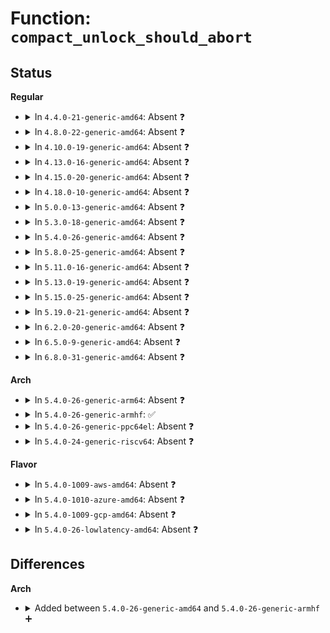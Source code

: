 # Function: <code>compact_unlock_should_abort</code>

## Status
<b>Regular</b>
<ul>
<li>
<details>
<summary>In <code>4.4.0-21-generic-amd64</code>: Absent ❓</summary>

```json
{
  "name": "compact_unlock_should_abort",
  "collision_type": "Unique Static",
  "inline_type": "Selective",
  "funcs": [
    {
      "addr": 18446744071580636800,
      "name": "compact_unlock_should_abort",
      "external": false,
      "loc": "mm/compaction.c:341",
      "file": "mm/compaction.c",
      "inline": "not declared, inlined",
      "caller_inline": [],
      "caller_func": [
        "mm/compaction.c:isolate_freepages_block",
        "mm/compaction.c:isolate_migratepages_block"
      ]
    }
  ],
  "symbols": [
    {
      "addr": 18446744071580636800,
      "name": "compact_unlock_should_abort.isra.32",
      "section": ".text",
      "bind": "STB_LOCAL",
      "size": 136
    }
  ]
}
```
</details>
</li>
<li>
<details>
<summary>In <code>4.8.0-22-generic-amd64</code>: Absent ❓</summary>

```json
{
  "name": "compact_unlock_should_abort",
  "collision_type": "Unique Static",
  "inline_type": "Selective",
  "funcs": [
    {
      "addr": 18446744071580742768,
      "name": "compact_unlock_should_abort",
      "external": false,
      "loc": "mm/compaction.c:359",
      "file": "mm/compaction.c",
      "inline": "not declared, inlined",
      "caller_inline": [],
      "caller_func": [
        "mm/compaction.c:isolate_migratepages_block",
        "mm/compaction.c:isolate_freepages_block"
      ]
    }
  ],
  "symbols": [
    {
      "addr": 18446744071580742768,
      "name": "compact_unlock_should_abort.isra.34",
      "section": ".text",
      "bind": "STB_LOCAL",
      "size": 133
    }
  ]
}
```
</details>
</li>
<li>
<details>
<summary>In <code>4.10.0-19-generic-amd64</code>: Absent ❓</summary>

```json
{
  "name": "compact_unlock_should_abort",
  "collision_type": "Unique Static",
  "inline_type": "Selective",
  "funcs": [
    {
      "addr": 18446744071580808384,
      "name": "compact_unlock_should_abort",
      "external": false,
      "loc": "mm/compaction.c:359",
      "file": "mm/compaction.c",
      "inline": "not declared, inlined",
      "caller_inline": [],
      "caller_func": [
        "mm/compaction.c:isolate_migratepages_block",
        "mm/compaction.c:isolate_freepages_block"
      ]
    }
  ],
  "symbols": [
    {
      "addr": 18446744071580808384,
      "name": "compact_unlock_should_abort.isra.36",
      "section": ".text",
      "bind": "STB_LOCAL",
      "size": 124
    }
  ]
}
```
</details>
</li>
<li>
<details>
<summary>In <code>4.13.0-16-generic-amd64</code>: Absent ❓</summary>

```json
{
  "name": "compact_unlock_should_abort",
  "collision_type": "Unique Static",
  "inline_type": "Selective",
  "funcs": [
    {
      "addr": 18446744071580848496,
      "name": "compact_unlock_should_abort",
      "external": false,
      "loc": "mm/compaction.c:354",
      "file": "mm/compaction.c",
      "inline": "not declared, inlined",
      "caller_inline": [],
      "caller_func": [
        "mm/compaction.c:isolate_migratepages_block",
        "mm/compaction.c:isolate_freepages_block"
      ]
    }
  ],
  "symbols": [
    {
      "addr": 18446744071580848496,
      "name": "compact_unlock_should_abort.isra.35",
      "section": ".text",
      "bind": "STB_LOCAL",
      "size": 137
    }
  ]
}
```
</details>
</li>
<li>
<details>
<summary>In <code>4.15.0-20-generic-amd64</code>: Absent ❓</summary>

```json
{
  "name": "compact_unlock_should_abort",
  "collision_type": "Unique Static",
  "inline_type": "Selective",
  "funcs": [
    {
      "addr": 18446744071580939472,
      "name": "compact_unlock_should_abort",
      "external": false,
      "loc": "mm/compaction.c:380",
      "file": "mm/compaction.c",
      "inline": "not declared, inlined",
      "caller_inline": [],
      "caller_func": [
        "mm/compaction.c:isolate_migratepages_block",
        "mm/compaction.c:isolate_freepages_block"
      ]
    }
  ],
  "symbols": [
    {
      "addr": 18446744071580939472,
      "name": "compact_unlock_should_abort.isra.35",
      "section": ".text",
      "bind": "STB_LOCAL",
      "size": 137
    }
  ]
}
```
</details>
</li>
<li>
<details>
<summary>In <code>4.18.0-10-generic-amd64</code>: Absent ❓</summary>

```json
{
  "name": "compact_unlock_should_abort",
  "collision_type": "Unique Static",
  "inline_type": "Selective",
  "funcs": [
    {
      "addr": 18446744071581075696,
      "name": "compact_unlock_should_abort",
      "external": false,
      "loc": "mm/compaction.c:380",
      "file": "mm/compaction.c",
      "inline": "not declared, inlined",
      "caller_inline": [],
      "caller_func": [
        "mm/compaction.c:isolate_migratepages_block",
        "mm/compaction.c:isolate_freepages_block"
      ]
    }
  ],
  "symbols": [
    {
      "addr": 18446744071581075696,
      "name": "compact_unlock_should_abort.isra.31",
      "section": ".text",
      "bind": "STB_LOCAL",
      "size": 133
    }
  ]
}
```
</details>
</li>
<li>
<details>
<summary>In <code>5.0.0-13-generic-amd64</code>: Absent ❓</summary>

```json
{
  "name": "compact_unlock_should_abort",
  "collision_type": "Unique Static",
  "inline_type": "Selective",
  "funcs": [
    {
      "addr": 18446744071581153600,
      "name": "compact_unlock_should_abort",
      "external": false,
      "loc": "mm/compaction.c:381",
      "file": "mm/compaction.c",
      "inline": "not declared, inlined",
      "caller_inline": [],
      "caller_func": [
        "mm/compaction.c:isolate_migratepages_block",
        "mm/compaction.c:isolate_freepages_block"
      ]
    }
  ],
  "symbols": [
    {
      "addr": 18446744071581153600,
      "name": "compact_unlock_should_abort.isra.30",
      "section": ".text",
      "bind": "STB_LOCAL",
      "size": 133
    }
  ]
}
```
</details>
</li>
<li>
<details>
<summary>In <code>5.3.0-18-generic-amd64</code>: Absent ❓</summary>

```json
{
  "name": "compact_unlock_should_abort",
  "collision_type": "Unique Static",
  "inline_type": "Selective",
  "funcs": [
    {
      "addr": 18446744071581220080,
      "name": "compact_unlock_should_abort",
      "external": false,
      "loc": "mm/compaction.c:511",
      "file": "mm/compaction.c",
      "inline": "not declared, inlined",
      "caller_inline": [],
      "caller_func": [
        "mm/compaction.c:isolate_migratepages_block",
        "mm/compaction.c:isolate_freepages_block"
      ]
    }
  ],
  "symbols": [
    {
      "addr": 18446744071581220080,
      "name": "compact_unlock_should_abort.isra.0",
      "section": ".text",
      "bind": "STB_LOCAL",
      "size": 83
    }
  ]
}
```
</details>
</li>
<li>
<details>
<summary>In <code>5.4.0-26-generic-amd64</code>: Absent ❓</summary>

```json
{
  "name": "compact_unlock_should_abort",
  "collision_type": "Unique Static",
  "inline_type": "Selective",
  "funcs": [
    {
      "addr": 18446744071581278640,
      "name": "compact_unlock_should_abort",
      "external": false,
      "loc": "mm/compaction.c:512",
      "file": "mm/compaction.c",
      "inline": "not declared, inlined",
      "caller_inline": [],
      "caller_func": [
        "mm/compaction.c:isolate_migratepages_block",
        "mm/compaction.c:isolate_freepages_block"
      ]
    }
  ],
  "symbols": [
    {
      "addr": 18446744071581278640,
      "name": "compact_unlock_should_abort.isra.0",
      "section": ".text",
      "bind": "STB_LOCAL",
      "size": 83
    }
  ]
}
```
</details>
</li>
<li>
<details>
<summary>In <code>5.8.0-25-generic-amd64</code>: Absent ❓</summary>

```json
{
  "name": "compact_unlock_should_abort",
  "collision_type": "Unique Static",
  "inline_type": "Full",
  "funcs": [
    {
      "addr": 18446744071581477134,
      "name": "compact_unlock_should_abort",
      "external": false,
      "loc": "mm/compaction.c:513",
      "file": "mm/compaction.c",
      "inline": "not declared, inlined",
      "caller_inline": [
        "mm/compaction.c:isolate_migratepages_block",
        "mm/compaction.c:isolate_freepages_block"
      ],
      "caller_func": []
    }
  ],
  "symbols": []
}
```
</details>
</li>
<li>
<details>
<summary>In <code>5.11.0-16-generic-amd64</code>: Absent ❓</summary>

```json
{
  "name": "compact_unlock_should_abort",
  "collision_type": "Unique Static",
  "inline_type": "Full",
  "funcs": [
    {
      "addr": 18446744071581514784,
      "name": "compact_unlock_should_abort",
      "external": false,
      "loc": "mm/compaction.c:530",
      "file": "mm/compaction.c",
      "inline": "not declared, inlined",
      "caller_inline": [
        "mm/compaction.c:isolate_freepages_block"
      ],
      "caller_func": []
    }
  ],
  "symbols": []
}
```
</details>
</li>
<li>
<details>
<summary>In <code>5.13.0-19-generic-amd64</code>: Absent ❓</summary>

```json
{
  "name": "compact_unlock_should_abort",
  "collision_type": "Unique Static",
  "inline_type": "Full",
  "funcs": [
    {
      "addr": 18446744071581534232,
      "name": "compact_unlock_should_abort",
      "external": false,
      "loc": "mm/compaction.c:529",
      "file": "mm/compaction.c",
      "inline": "not declared, inlined",
      "caller_inline": [
        "mm/compaction.c:isolate_freepages_block"
      ],
      "caller_func": []
    }
  ],
  "symbols": []
}
```
</details>
</li>
<li>
<details>
<summary>In <code>5.15.0-25-generic-amd64</code>: Absent ❓</summary>

```json
{
  "name": "compact_unlock_should_abort",
  "collision_type": "Unique Static",
  "inline_type": "Full",
  "funcs": [
    {
      "addr": 18446744071581796763,
      "name": "compact_unlock_should_abort",
      "external": false,
      "loc": "mm/compaction.c:527",
      "file": "mm/compaction.c",
      "inline": "not declared, inlined",
      "caller_inline": [
        "mm/compaction.c:isolate_freepages_block"
      ],
      "caller_func": []
    }
  ],
  "symbols": []
}
```
</details>
</li>
<li>
<details>
<summary>In <code>5.19.0-21-generic-amd64</code>: Absent ❓</summary>

```json
{
  "name": "compact_unlock_should_abort",
  "collision_type": "Unique Static",
  "inline_type": "Full",
  "funcs": [
    {
      "addr": 18446744071582183587,
      "name": "compact_unlock_should_abort",
      "external": false,
      "loc": "mm/compaction.c:523",
      "file": "mm/compaction.c",
      "inline": "not declared, inlined",
      "caller_inline": [
        "mm/compaction.c:isolate_freepages_block"
      ],
      "caller_func": []
    }
  ],
  "symbols": []
}
```
</details>
</li>
<li>
<details>
<summary>In <code>6.2.0-20-generic-amd64</code>: Absent ❓</summary>

```json
{
  "name": "compact_unlock_should_abort",
  "collision_type": "Unique Static",
  "inline_type": "Full",
  "funcs": [
    {
      "addr": 18446744071582671166,
      "name": "compact_unlock_should_abort",
      "external": false,
      "loc": "mm/compaction.c:518",
      "file": "mm/compaction.c",
      "inline": "not declared, inlined",
      "caller_inline": [
        "mm/compaction.c:isolate_freepages_block"
      ],
      "caller_func": []
    }
  ],
  "symbols": []
}
```
</details>
</li>
<li>
<details>
<summary>In <code>6.5.0-9-generic-amd64</code>: Absent ❓</summary>

```json
{
  "name": "compact_unlock_should_abort",
  "collision_type": "Unique Static",
  "inline_type": "Full",
  "funcs": [
    {
      "addr": 18446744071582880906,
      "name": "compact_unlock_should_abort",
      "external": false,
      "loc": "mm/compaction.c:536",
      "file": "mm/compaction.c",
      "inline": "not declared, inlined",
      "caller_inline": [
        "mm/compaction.c:isolate_freepages_block"
      ],
      "caller_func": []
    }
  ],
  "symbols": []
}
```
</details>
</li>
<li>
<details>
<summary>In <code>6.8.0-31-generic-amd64</code>: Absent ❓</summary>

```json
{
  "name": "compact_unlock_should_abort",
  "collision_type": "Unique Static",
  "inline_type": "Full",
  "funcs": [
    {
      "addr": 18446744071583052492,
      "name": "compact_unlock_should_abort",
      "external": false,
      "loc": "mm/compaction.c:560",
      "file": "mm/compaction.c",
      "inline": "not declared, inlined",
      "caller_inline": [
        "mm/compaction.c:isolate_freepages_block"
      ],
      "caller_func": []
    }
  ],
  "symbols": []
}
```
</details>
</li>
</ul>
<b>Arch</b>
<ul>
<li>
<details>
<summary>In <code>5.4.0-26-generic-arm64</code>: Absent ❓</summary>

```json
{
  "name": "compact_unlock_should_abort",
  "collision_type": "Unique Static",
  "inline_type": "Selective",
  "funcs": [
    {
      "addr": 18446603336492687360,
      "name": "compact_unlock_should_abort",
      "external": false,
      "loc": "mm/compaction.c:512",
      "file": "mm/compaction.c",
      "inline": "not declared, inlined",
      "caller_inline": [],
      "caller_func": [
        "mm/compaction.c:isolate_migratepages_block",
        "mm/compaction.c:isolate_freepages_block"
      ]
    }
  ],
  "symbols": [
    {
      "addr": 18446603336492687360,
      "name": "compact_unlock_should_abort.isra.0",
      "section": ".text",
      "bind": "STB_LOCAL",
      "size": 140
    }
  ]
}
```
</details>
</li>
<li>
<details>
<summary>In <code>5.4.0-26-generic-armhf</code>: ✅</summary>

```c
bool compact_unlock_should_abort(spinlock_t * lock, long unsigned int flags, bool * locked, struct compact_control * cc)
```

```json
{
  "name": "compact_unlock_should_abort",
  "collision_type": "Unique Static",
  "inline_type": "No",
  "funcs": [
    {
      "addr": 3226523928,
      "name": "compact_unlock_should_abort",
      "external": false,
      "loc": "mm/compaction.c:512",
      "file": "mm/compaction.c",
      "inline": "seen, unknown",
      "caller_inline": [],
      "caller_func": [
        "mm/compaction.c:isolate_migratepages_block",
        "mm/compaction.c:isolate_freepages_block"
      ]
    }
  ],
  "symbols": [
    {
      "addr": 3226523928,
      "name": "compact_unlock_should_abort",
      "section": ".text",
      "bind": "STB_LOCAL",
      "size": 124
    }
  ]
}
```
</details>
</li>
<li>
<details>
<summary>In <code>5.4.0-26-generic-ppc64el</code>: Absent ❓</summary>

```json
{
  "name": "compact_unlock_should_abort",
  "collision_type": "Unique Static",
  "inline_type": "Selective",
  "funcs": [
    {
      "addr": 13835058055286014320,
      "name": "compact_unlock_should_abort",
      "external": false,
      "loc": "mm/compaction.c:512",
      "file": "mm/compaction.c",
      "inline": "not declared, inlined",
      "caller_inline": [],
      "caller_func": [
        "mm/compaction.c:isolate_migratepages_block",
        "mm/compaction.c:isolate_freepages_block"
      ]
    }
  ],
  "symbols": [
    {
      "addr": 13835058055286014320,
      "name": "compact_unlock_should_abort.isra.0",
      "section": ".text",
      "bind": "STB_LOCAL",
      "size": 168
    }
  ]
}
```
</details>
</li>
<li>
<details>
<summary>In <code>5.4.0-24-generic-riscv64</code>: Absent ❓</summary>

```json
{
  "name": "compact_unlock_should_abort",
  "collision_type": "Unique Static",
  "inline_type": "Selective",
  "funcs": [
    {
      "addr": 18446743936272689512,
      "name": "compact_unlock_should_abort",
      "external": false,
      "loc": "mm/compaction.c:512",
      "file": "mm/compaction.c",
      "inline": "not declared, inlined",
      "caller_inline": [],
      "caller_func": [
        "mm/compaction.c:isolate_migratepages_block",
        "mm/compaction.c:isolate_freepages_block"
      ]
    }
  ],
  "symbols": [
    {
      "addr": 18446743936272689512,
      "name": "compact_unlock_should_abort.isra.0",
      "section": ".text",
      "bind": "STB_LOCAL",
      "size": 122
    }
  ]
}
```
</details>
</li>
</ul>
<b>Flavor</b>
<ul>
<li>
<details>
<summary>In <code>5.4.0-1009-aws-amd64</code>: Absent ❓</summary>

```json
{
  "name": "compact_unlock_should_abort",
  "collision_type": "Unique Static",
  "inline_type": "Selective",
  "funcs": [
    {
      "addr": 18446744071581247488,
      "name": "compact_unlock_should_abort",
      "external": false,
      "loc": "mm/compaction.c:512",
      "file": "mm/compaction.c",
      "inline": "not declared, inlined",
      "caller_inline": [],
      "caller_func": [
        "mm/compaction.c:isolate_migratepages_block",
        "mm/compaction.c:isolate_freepages_block"
      ]
    }
  ],
  "symbols": [
    {
      "addr": 18446744071581247488,
      "name": "compact_unlock_should_abort.isra.0",
      "section": ".text",
      "bind": "STB_LOCAL",
      "size": 83
    }
  ]
}
```
</details>
</li>
<li>
<details>
<summary>In <code>5.4.0-1010-azure-amd64</code>: Absent ❓</summary>

```json
{
  "name": "compact_unlock_should_abort",
  "collision_type": "Unique Static",
  "inline_type": "Selective",
  "funcs": [
    {
      "addr": 18446744071581194144,
      "name": "compact_unlock_should_abort",
      "external": false,
      "loc": "mm/compaction.c:512",
      "file": "mm/compaction.c",
      "inline": "not declared, inlined",
      "caller_inline": [],
      "caller_func": [
        "mm/compaction.c:isolate_migratepages_block",
        "mm/compaction.c:isolate_freepages_block"
      ]
    }
  ],
  "symbols": [
    {
      "addr": 18446744071581194144,
      "name": "compact_unlock_should_abort.isra.0",
      "section": ".text",
      "bind": "STB_LOCAL",
      "size": 83
    }
  ]
}
```
</details>
</li>
<li>
<details>
<summary>In <code>5.4.0-1009-gcp-amd64</code>: Absent ❓</summary>

```json
{
  "name": "compact_unlock_should_abort",
  "collision_type": "Unique Static",
  "inline_type": "Selective",
  "funcs": [
    {
      "addr": 18446744071581238688,
      "name": "compact_unlock_should_abort",
      "external": false,
      "loc": "mm/compaction.c:512",
      "file": "mm/compaction.c",
      "inline": "not declared, inlined",
      "caller_inline": [],
      "caller_func": [
        "mm/compaction.c:isolate_migratepages_block",
        "mm/compaction.c:isolate_freepages_block"
      ]
    }
  ],
  "symbols": [
    {
      "addr": 18446744071581238688,
      "name": "compact_unlock_should_abort.isra.0",
      "section": ".text",
      "bind": "STB_LOCAL",
      "size": 83
    }
  ]
}
```
</details>
</li>
<li>
<details>
<summary>In <code>5.4.0-26-lowlatency-amd64</code>: Absent ❓</summary>

```json
{
  "name": "compact_unlock_should_abort",
  "collision_type": "Unique Static",
  "inline_type": "Selective",
  "funcs": [
    {
      "addr": 18446744071581302224,
      "name": "compact_unlock_should_abort",
      "external": false,
      "loc": "mm/compaction.c:512",
      "file": "mm/compaction.c",
      "inline": "not declared, inlined",
      "caller_inline": [],
      "caller_func": [
        "mm/compaction.c:isolate_migratepages_block",
        "mm/compaction.c:isolate_freepages_block"
      ]
    }
  ],
  "symbols": [
    {
      "addr": 18446744071581302224,
      "name": "compact_unlock_should_abort.isra.0",
      "section": ".text",
      "bind": "STB_LOCAL",
      "size": 83
    }
  ]
}
```
</details>
</li>
</ul>

## Differences
<b>Arch</b>
<ul>
<li>
<details>
<summary>Added between <code>5.4.0-26-generic-amd64</code> and <code>5.4.0-26-generic-armhf</code> ➕</summary>

```c
bool compact_unlock_should_abort(spinlock_t * lock, long unsigned int flags, bool * locked, struct compact_control * cc)
```
</details>
</li>
</ul>
